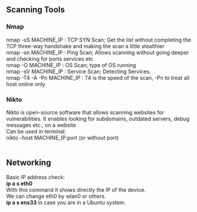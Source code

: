 <h2>Scanning Tools</h2>
<h3>Nmap</h3>
<p>
  nmap -sS MACHINE_IP : TCP SYN Scan; Get the list without completing the TCP three-way handshake and making the scan a little stealthier<br>
  nmap -sn MACHINE_IP : Ping Scan; Allows scanning without going deeper and checking for ports services etc <br>
  nmap -O MACHINE_IP : OS Scan; type of OS running <br>
  nmap -sV MACHINE_IP : Service Scan; Detecting Services. <br>
  nmap -T4 -A -Pn MACHINE_IP : T4 is the speed of the scan, -Pn to treat all host online only<br>
</p>
<h3>Nikto</h3>
Nikto is open-source software that allows scanning websites for vulnerabilities. It enables looking for subdomains, outdated servers, debug messages etc., on a website<br>
Can be used in terminal:<br>
nikto -host MACHINE_IP:port (or without port)<br>
<br>
<h2>Networking</h2>
Basic IP address check:<br>
<b>ip a s eth0</b><br>
With this command it shows directly the IP of the device.<br>
We can change eth0 by wlan0 or others.<br>
<b>ip a s ens33</b> in case you are in a Ubuntu system.<br>
